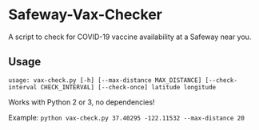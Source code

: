 # Safeway-Vax-Checker
A script to check for COVID-19 vaccine availability at a Safeway near you.

## Usage
`usage: vax-check.py [-h] [--max-distance MAX_DISTANCE] [--check-interval CHECK_INTERVAL] [--check-once] latitude longitude`

Works with Python 2 or 3, no dependencies!

Example:
`python vax-check.py 37.40295 -122.11532 --max-distance 20`
